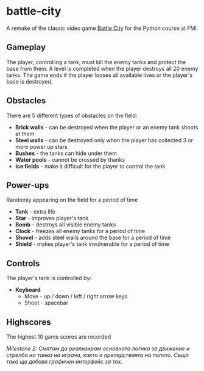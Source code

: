 battle-city
===========

A remake of the classic video game [Battle City](https://en.wikipedia.org/wiki/Battle__City__%28video__game%29) for the Python course at FMI.

Gameplay
--------
The player, controlling a tank, must kill the enemy tanks and protect the base from them. A level is completed when the player destroys all 20 enemy tanks. The game ends if the player looses all available lives or the player's base is destroyed.

Obstacles
---------
There are 5 different types of obstacles on the field:
+ __Brick walls__ - can be destroyed when the player or an enemy tank shoots at them
+ __Steel walls__ - can be destroyed only when the player has collected 3 or more power up stars
+ __Bushes__ - the tanks can hide under them
+ __Water pools__ - cannot be crossed by thanks
+ __Ice fields__ - make it difficult for the player to control the tank

Power-ups
-------
Randomly appearing on the field for a period of time
+ __Tank__ - extra life
+ __Star__ - improves player's tank
+ __Bomb__ - destroys all visible enemy tanks
+ __Clock__ - freezes all enemy tanks for a period of time
+ __Shovel__ - adds steel walls around the base for a period of time
+ __Shield__ - makes player's tank invulnerable for a period of time

Controls
--------
The player's tank is controlled by:
+ __Keyboard__
    + Move - up / down / left / right arrow keys
    + Shoot - spacebar

Highscores
----------
The highest 10 game scores are recorded



_Milestone 2:
Смятам да реализирам основната логика за движение и стрелба на танка на играча, както и препядствията на полето. Също така ще добавя графичен интерфейс за тях._
